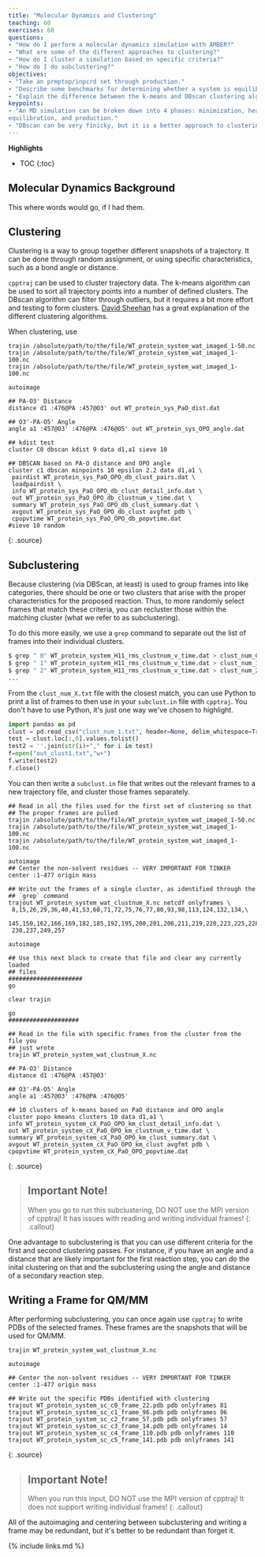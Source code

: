```yaml
---
title: "Molecular Dynamics and Clustering"
teaching: 60
exercises: 60
questions:
- "How do I perform a molecular dynamics simulation with AMBER?"
- "What are some of the different approaches to clustering?"
- "How do I cluster a simulation based on specific criteria?"
- "How do I do subclustering?"
objectives:
- "Take an prmptop/inpcrd set through production."
- "Describe some benchmarks for determining whether a system is equilibrated."
- "Explain the difference between the k-means and DBscan clustering algorithms."
keypoints:
- "An MD simulation can be broken down into 4 phases: minimization, heating,
equilibration, and production."
- "DBscan can be very finicky, but it is a better approach to clustering."
---
```


**Highlights**
* TOC
{:toc}

## Molecular Dynamics Background

This where words would go, if I had them.

## Clustering

Clustering is a way to group together different snapshots of a trajectory.
It can be done through random assignment, or using specific characteristics,
such as a bond angle or distance.

`cpptraj` can be used to cluster trajectory data.
The k-means algorithm can be used to sort all trajectory points into a number
of defined clusters.
The DBscan algorithm can filter through outliers, but it requires a bit more
effort and testing to form clusters.
[David Sheehan](https://dashee87.github.io/data%20science/general/Clustering-with-Scikit-with-GIFs/)
has a great explanation of the different clustering algorithms.

When clustering, use

```
trajin /absolute/path/to/the/file/WT_protein_system_wat_imaged_1-50.nc
trajin /absolute/path/to/the/file/WT_protein_system_wat_imaged_1-100.nc
trajin /absolute/path/to/the/file/WT_protein_system_wat_imaged_1-100.nc

autoimage

## PA-O3' Distance
distance d1 :476@PA :457@O3' out WT_protein_sys_PaO_dist.dat

## O3'-PA-O5' Angle
angle a1 :457@O3' :476@PA :476@O5' out WT_protein_sys_OPO_angle.dat

## kdist test
cluster C0 dbscan kdist 9 data d1,a1 sieve 10

## DBSCAN based on PA-O distance and OPO angle
cluster c1 dbscan minpoints 10 epsilon 2.2 data d1,a1 \
 pairdist WT_protein_sys_PaO_OPO_db_clust_pairs.dat \
 loadpairdist \
 info WT_protein_sys_PaO_OPO_db_clust_detail_info.dat \
 out WT_protein_sys_PaO_OPO_db_clustnum_v_time.dat \
 summary WT_protein_sys_PaO_OPO_db_clust_summary.dat \
 avgout WT_protein_sys_PaO_OPO_db_clust avgfmt pdb \
 cpopvtime WT_protein_sys_PaO_OPO_db_popvtime.dat
#sieve 10 random
```
{: .source}

## Subclustering

Because clustering (via DBScan, at least) is used to group frames into like
categories, there should be one or two clusters that arise with the proper
characteristics for the proposed reaction.
Thus, to more randomly select frames that match these criteria, you can
recluster those within the matching cluster (what we refer to as subclustering).

To do this more easily, we use a `grep` command to separate out the list of
frames into their individual clusters.

```bash
$ grep " 0" WT_protein_system_H11_rms_clustnum_v_time.dat > clust_num_0.txt
$ grep " 1" WT_protein_system_H11_rms_clustnum_v_time.dat > clust_num_1.txt
$ grep " 2" WT_protein_system_H11_rms_clustnum_v_time.dat > clust_num_2.txt
...
```

From the `clust_num_X.txt` file with the closest match, you can use Python to
print a list of frames to then use in your `subclust.in` file with `cpptraj`.
You don't have to use Python, it's just one way we've chosen to highlight.

```python
import pandas as pd
clust = pd.read_csv("clust_num_1.txt", header=None, delim_whitespace=True)
test = clust.loc[:,0].values.tolist()
test2 = ''.join(str(i)+"," for i in test)
f=open("out_clust1.txt","w+")
f.write(test2)
f.close()
```

You can then write a `subclust.in` file that writes out the relevant frames
to a new trajectory file, and cluster those frames separately.

```
## Read in all the files used for the first set of clustering so that
## The proper frames are pulled
trajin /absolute/path/to/the/file/WT_protein_system_wat_imaged_1-50.nc
trajin /absolute/path/to/the/file/WT_protein_system_wat_imaged_1-100.nc
trajin /absolute/path/to/the/file/WT_protein_system_wat_imaged_1-100.nc

autoimage
## Center the non-solvent residues -- VERY IMPORTANT FOR TINKER
center :1-477 origin mass

## Write out the frames of a single cluster, as identified through the
## `grep` command
trajout WT_protein_system_wat_clustnum_X.nc netcdf onlyframes \
 8,15,26,29,36,40,41,53,60,71,72,75,76,77,80,93,98,113,124,132,134,\
 145,150,162,166,169,182,185,192,195,200,201,206,211,219,220,223,225,228,\
 230,237,249,257

autoimage

## Use this next block to create that file and clear any currently loaded
## files
#####################
go

clear trajin

go
####################

## Read in the file with specific frames from the cluster from the file you
## just wrote
trajin WT_protein_system_wat_clustnum_X.nc

## PA-O3' Distance
distance d1 :476@PA :457@O3'

## O3'-PA-O5' Angle
angle a1 :457@O3' :476@PA :476@O5'

## 10 clusters of k-means based on PaO distance and OPO angle
cluster popo kmeans clusters 10 data d1,a1 \
info WT_protein_system_cX_PaO_OPO_km_clust_detail_info.dat \
out WT_protein_system_cX_PaO_OPO_km_clustnum_v_time.dat \
summary WT_protein_system_cX_PaO_OPO_km_clust_summary.dat \
avgout WT_protein_system_cX_PaO_OPO_km_clust avgfmt pdb \
cpopvtime WT_protein_system_cX_PaO_OPO_popvtime.dat
```
{: .source}

> ## Important Note!
> When you go to run this subclustering, DO NOT use the MPI version of cpptraj!
> It has issues with reading and writing individual frames!
{: .callout}

One advantage to subclustering is that you can use different criteria for the
first and second clustering passes.
For instance, if you have an angle and a distance that are likely important for
the first reaction step, you can do the inital clustering on that and the
subclustering using the angle and distance of a secondary reaction step.

## Writing a Frame for QM/MM

After performing subclustering, you can once again use `cpptraj` to write PDBs
of the selected frames.
These frames are the snapshots that will be used for QM/MM.

```
trajin WT_protein_system_wat_clustnum_X.nc

autoimage

## Center the non-solvent residues -- VERY IMPORTANT FOR TINKER
center :1-477 origin mass

## Write out the specific PDBs identified with clustering
trajout WT_protein_system_sc_c0_frame_22.pdb pdb onlyframes 81
trajout WT_protein_system_sc_c1_frame_96.pdb pdb onlyframes 96
trajout WT_protein_system_sc_c2_frame_57.pdb pdb onlyframes 57
trajout WT_protein_system_sc_c3_frame_14.pdb pdb onlyframes 14
trajout WT_protein_system_sc_c4_frame_110.pdb pdb onlyframes 110
trajout WT_protein_system_sc_c5_frame_141.pdb pdb onlyframes 141
```
{: .source}

> ## Important Note!
> When you run this input, DO NOT use the MPI version of cpptraj!
> It does not support writing individual frames!
{: .callout}

All of the autoimaging and centering between subclustering and writing a
frame may be redundant, but it's better to be redundant than forget it.

{% include links.md %}
